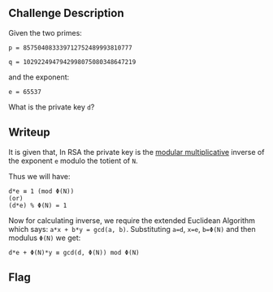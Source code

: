 ## Challenge Description
Given the two primes:
```
p = 857504083339712752489993810777

q = 1029224947942998075080348647219
```
and the exponent:

`e = 65537`

What is the private key `d`?

## Writeup
It is given that, In RSA the private key is the [modular multiplicative](https://en.wikipedia.org/wiki/Modular_multiplicative_inverse) inverse of the exponent `e` modulo the totient of `N`.

Thus we will have:
```
d*e ≡ 1 (mod Φ(N))
(or)
(d*e) % Φ(N) = 1
```
Now for calculating inverse, we require the extended Euclidean Algorithm which says: `a*x + b*y = gcd(a, b)`. Substituting `a=d`, `x=e`, `b=Φ(N)` and then modulus `Φ(N)` we get:
```
d*e + Φ(N)*y ≡ gcd(d, Φ(N)) mod Φ(N)
```

## Flag
